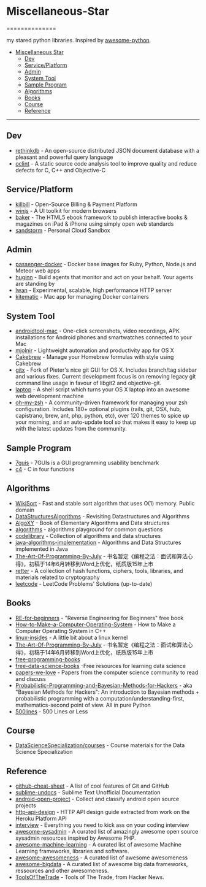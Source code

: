 # Miscellaneous-Star
==============

my stared python libraries. Inspired by [awesome-python](https://github.com/vinta/awesome-python).

- [Miscellaneous Star](#miscellaneous-star)
    - [Dev](#dev)
    - [Service/Platform](#serviceplatform)
    - [Admin](#admin)
    - [System Tool](#system-tool)
    - [Sample Program](#sample-program)
    - [Algorithms](#algorithms)
    - [Books](#books)
    - [Course](#course)
    - [Reference](#reference)

---
## Dev
* [rethinkdb](https://github.com/rethinkdb/rethinkdb) - An open-source distributed JSON document database with a pleasant and powerful query language
* [oclint](https://github.com/oclint/oclint) - A static source code analysis tool to improve quality and reduce defects for C, C++ and Objective-C

## Service/Platform
* [killbill](https://github.com/killbill/killbill) - Open-Source Billing & Payment Platform
* [winjs](https://github.com/winjs/winjs) - A UI toolkit for modern browsers
* [baker](https://github.com/bakerframework/baker/) - The HTML5 ebook framework to publish interactive books & magazines on iPad & iPhone using simply open web standards
* [sandstorm](https://github.com/sandstorm-io/sandstorm) - Personal Cloud Sandbox

## Admin
* [passenger-docker](https://github.com/phusion/passenger-docker) - Docker base images for Ruby, Python, Node.js and Meteor web apps
* [huginn](https://github.com/cantino/huginn) - Build agents that monitor and act on your behalf. Your agents are standing by
* [lwan](https://github.com/lpereira/lwan) - Experimental, scalable, high performance HTTP server 
* [kitematic](https://github.com/kitematic/kitematic) - Mac app for managing Docker containers 

## System Tool
* [androidtool-mac](https://github.com/mortenjust/androidtool-mac) - One-click screenshots, video recordings, APK installations for Android phones and smartwatches connected to your Mac
* [mjolnir](https://github.com/sdegutis/mjolnir) - Lightweight automation and productivity app for OS X
* [Cakebrew](https://github.com/brunophilipe/Cakebrew) - Manage your Homebrew formulas with style using Cakebrew
* [gitx](https://github.com/rowanj/gitx) - Fork of Pieter's nice git GUI for OS X. Includes branch/tag sidebar and various fixes. Current development focus is on removing legacy git command line usage in favour of libgit2 and objective-git.
* [laptop](https://github.com/thoughtbot/laptop) - A shell script which turns your OS X laptop into an awesome web development machine
* [oh-my-zsh](https://github.com/robbyrussell/oh-my-zsh) - A community-driven framework for managing your zsh configuration. Includes 180+ optional plugins (rails, git, OSX, hub, capistrano, brew, ant, php, python, etc), over 120 themes to spice up your morning, and an auto-update tool so that makes it easy to keep up with the latest updates from the community. 

## Sample Program
* [7guis](https://github.com/eugenkiss/7guis) - 7GUIs is a GUI programming usability benchmark
* [c4](https://github.com/rswier/c4) - C in four functions

## Algorithms
* [WikiSort](https://github.com/BonzaiThePenguin/WikiSort) - Fast and stable sort algorithm that uses O(1) memory. Public domain
* [DataStructuresAlgorithms](https://github.com/arunma/DataStructuresAlgorithms) - Revisiting Datastructures and Algorithms
* [AlgoXY](https://github.com/liuxinyu95/AlgoXY) - Book of Elementary Algorithms and Data structures
* [algorithms](https://github.com/sagivo/algorithms) - algorithms playground for common questions
* [codelibrary](https://github.com/indy256/codelibrary) - Collection of algorithms and data structures
* [java-algorithms-implementation](https://github.com/phishman3579/java-algorithms-implementation) - Algorithms and Data Structures implemented in Java
* [The-Art-Of-Programming-By-July](https://github.com/julycoding/The-Art-Of-Programming-By-July) - 书名暂定《编程之法：面试和算法心得》，初稿于14年6月转移到Word上优化，纸质版15年上市
* [retter](https://github.com/maciejczyzewski/retter) - A collection of hash functions, ciphers, tools, libraries, and materials related to cryptography
* [leetcode](https://github.com/haoel/leetcode) - LeetCode Problems' Solutions (up-to-date)

## Books
* [RE-for-beginners](https://github.com/dennis714/RE-for-beginners) - "Reverse Engineering for Beginners" free book
* [How-to-Make-a-Computer-Operating-System](https://github.com/SamyPesse/How-to-Make-a-Computer-Operating-System) - How to Make a Computer Operating System in C++
* [linux-insides](https://github.com/0xAX/linux-insides) - A little bit about a linux kernel
* [The-Art-Of-Programming-By-July](https://github.com/julycoding/The-Art-Of-Programming-By-July) - 书名暂定《编程之法：面试和算法心得》，初稿于14年6月转移到Word上优化，纸质版15年上市
* [free-programming-books](https://github.com/vhf/free-programming-books)
* [free-data-science-books](https://github.com/chaconnewu/free-data-science-books) -Free resources for learning data science
* [papers-we-love](https://github.com/papers-we-love/papers-we-love) - Papers from the computer science community to read and discuss
* [Probabilistic-Programming-and-Bayesian-Methods-for-Hackers](https://github.com/CamDavidsonPilon/Probabilistic-Programming-and-Bayesian-Methods-for-Hackers) - aka "Bayesian Methods for Hackers": An introduction to Bayesian methods + probabilistic programming with a computation/understanding-first, mathematics-second point of view. All in pure Python
* [500lines](https://github.com/aosabook/500lines) - 500 Lines or Less

## Course
* [DataScienceSpecialization/courses](https://github.com/DataScienceSpecialization/courses) - Course materials for the Data Science Specialization

## Reference
* [github-cheat-sheet](https://github.com/tiimgreen/github-cheat-sheet) - A list of cool features of Git and GitHub
* [sublime-undocs](https://github.com/guillermooo/sublime-undocs) - Sublime Text Unofficial Documentation
* [android-open-project](https://github.com/Trinea/android-open-project) - Collect and classify android open source projects
* [http-api-design](https://github.com/interagent/http-api-design) - HTTP API design guide extracted from work on the Heroku Platform API
* [interview](https://github.com/andreis/interview) - Everything you need to kick ass on your coding interview
* [awesome-sysadmin](https://github.com/kahun/awesome-sysadmin) - A curated list of amazingly awesome open source sysadmin resources inspired by Awesome PHP.
* [awesome-machine-learning](https://github.com/josephmisiti/awesome-machine-learning) - A curated list of awesome Machine Learning frameworks, libraries and software.
* [awesome-awesomeness](https://github.com/bayandin/awesome-awesomeness) - A curated list of awesome awesomeness
* [awesome-bigdata](https://github.com/onurakpolat/awesome-bigdata) - A curated list of awesome big data frameworks, ressources and other awesomeness.
* [ToolsOfTheTrade](https://github.com/cjbarber/ToolsOfTheTrade) - Tools of The Trade, from Hacker News.
